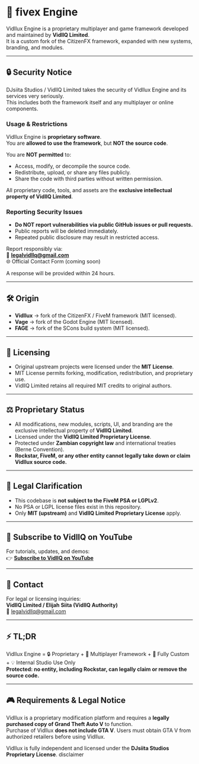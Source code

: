 # 🚀 fivex Engine

Vidllux Engine is a proprietary multiplayer and game framework developed and maintained by **VidllQ Limited**.  
It is a custom fork of the CitizenFX framework, expanded with new systems, branding, and modules.

---

## 🔒 Security Notice

DJsiita Studios / VidllQ Limited takes the security of Vidllux Engine and its services very seriously.  
This includes both the framework itself and any multiplayer or online components.

### Usage & Restrictions
Vidllux Engine is **proprietary software**.  
You are **allowed to use the framework**, but **NOT the source code**.

You are **NOT permitted** to:
- Access, modify, or decompile the source code.  
- Redistribute, upload, or share any files publicly.  
- Share the code with third parties without written permission.  

All proprietary code, tools, and assets are the **exclusive intellectual property of VidllQ Limited**.

### Reporting Security Issues
- **Do NOT report vulnerabilities via public GitHub issues or pull requests.**  
- Public reports will be deleted immediately.  
- Repeated public disclosure may result in restricted access.  

Report responsibly via:  
📧 **legalvidllq@gmail.com**  
🌐 Official Contact Form (coming soon)

A response will be provided within 24 hours.

---

## 🛠 Origin

- **Vidllux** → fork of the CitizenFX / FiveM framework (MIT licensed).  
- **Vage** → fork of the Godot Engine (MIT licensed).  
- **FAGE** → fork of the SCons build system (MIT licensed).  

---

## 📜 Licensing

- Original upstream projects were licensed under the **MIT License**.  
- MIT License permits forking, modification, redistribution, and proprietary use.  
- VidllQ Limited retains all required MIT credits to original authors.  

---

## ⚖️ Proprietary Status

- All modifications, new modules, scripts, UI, and branding are the  
  exclusive intellectual property of **VidllQ Limited**.  
- Licensed under the **VidllQ Limited Proprietary License**.  
- Protected under **Zambian copyright law** and international treaties  
  (Berne Convention).  
- **Rockstar, FiveM, or any other entity cannot legally take down or claim Vidllux source code.**

---

## 📌 Legal Clarification

- This codebase is **not subject to the FiveM PSA or LGPLv2**.  
- No PSA or LGPL license files exist in this repository.  
- Only **MIT (upstream)** and **VidllQ Limited Proprietary License** apply.  

---

## 🎥 Subscribe to VidllQ on YouTube

For tutorials, updates, and demos:  
👉 [**Subscribe to VidllQ on YouTube**](https://www.youtube.com/@Mrsiita)

---

## 📧 Contact

For legal or licensing inquiries:  
**VidllQ Limited / Elijah Siita (VidllQ Authority)**  
📧 legalvidllq@gmail.com  

---

## ⚡ TL;DR

Vidllux Engine = 🔒 Proprietary + 🚀 Multiplayer Framework + 🎨 Fully Custom + 💡 Internal Studio Use Only  
**Protected: no entity, including Rockstar, can legally claim or remove the source code.**

---

## 🎮 Requirements & Legal Notice

Vidllux is a proprietary modification platform and requires a **legally purchased copy of Grand Theft Auto V** to function.  
Purchase of Vidllux **does not include GTA V**. Users must obtain GTA V from authorized retailers before using Vidllux.  

Vidllux is fully independent and licensed under the **DJsiita Studios Proprietary License**.
disclaimer
